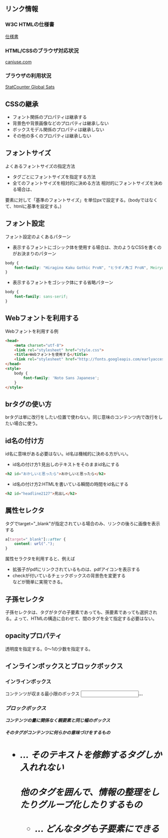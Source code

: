 ## リンク情報

### W3C HTMLの仕様書
[仕様書](http://www.w3.org/TR/html51)

### HTML/CSSのブラウザ対応状況
[caniuse.com](https://caniuse.com/) 

### ブラウザの利用状況
[StatCounter Global Sats](http://gs.statcounter.com/) 

## CSSの継承
+ フォント関係のプロパティは継承する
+ 背景色や背景画像などのプロパティは継承しない
+ ボックスモデル関係のプロパティは継承しない
+ その他の多くのプロパティは継承しない

## フォントサイズ
よくあるフォントサイズの指定方法
+ タグごとにフォントサイズを指定する方法
+ 全てのフォントサイズを相対的に決める方法
相対的にフォントサイズを決める場合は、
<html>要素に対して「基準のフォントサイズ」を単位pxで設定する。(bodyではなくて、htmlに基準を設定する。)

## フォント設定
フォント設定のよくあるパターン

+ 表示するフォントにゴシック体を使用する場合は、次のようなCSSを書くのがお決まりのパターン
```css
body {
    font-family: "Hiragino Kaku Gothic ProN", "ヒラギノ角ゴ ProN", Meiryo, "MS　Pゴシック", sans-serif;
}
```

+ 表示するフォントをゴシック体にする省略パターン
```css
body {
    font-family: sans-serif;
}
```

## Webフォントを利用する
Webフォントを利用する例

```html
<head>
    <meta charset="utf-8">
    <link rel="stylesheet" href="style.css">
    <title>Webフォントを使用する</title>
    <link rel="stylesheet" href="http://fonts.googleapis.com/earlyaccess/notosansjapanese.css">
</head>
<style>
    body {
        font-family: 'Noto Sans Japanese';
    }
</style>
```

## brタグの使い方
brタグは単に改行をしたい位置で使わない。同じ意味のコンテンツ内で改行をしたい場合に使う。

## id名の付け方
id名に意味がある必要はない。id名は機械的に決める方がいい。
+ id名の付け方1:見出しのテキストをそのままid名にする
```html
<h2 id="おかしいと思ったら">おかしいと思ったら</h2>
```

+ id名の付け方2:HTMLを書いている瞬間の時間をid名にする
```html
<h2 id="headline2127">見出し</h2>
```

## 属性セレクタ

<a>タグでtarget="_blank"が指定されている場合のみ、リンクの後ろに画像を表示する
```css
a[target="_blank"]::after {
    content: url(".");
}
```

属性セラクタを利用すると、例えば
+ 拡張子がpdfにリンクされているものは、pdfアイコンを表示する      
+ checkが付いているチェックボックスの背景色を変更する      
などが簡単に実現できる。

## 子孫セレクタ
子孫セレクタは、<img>タグが<a>タグの子要素であっても、孫要素であっても選択される。よって、HTMLの構造に合わせて、間のタグを全て指定する必要はない。

## opacityプロパティ
透明度を指定する。0〜1の少数を指定する。

## インラインボックスとブロックボックス

### インラインボックス
コンテンツが収まる最小限のボックス
<img><input><strong><b><i><a>...

### ブロックボックス
コンテンツの量に関係なく親要素と同じ幅のボックス

#### そのタグがコンテンツに何らかの意味づけをするもの
<h1><ul><li><p>...      
そのテキストを修飾するタグしか入れれない

#### 他のタグを囲んで、情報の整理をしたりグループ化したりするもの
<div><ul><li><article><section>...      
どんなタグも子要素にできる


